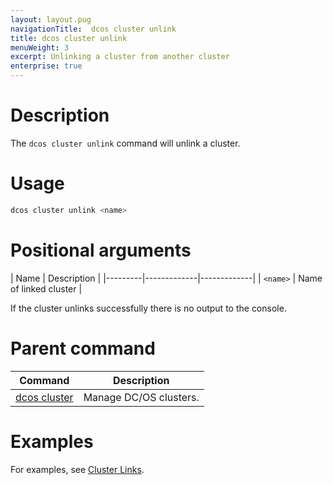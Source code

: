 ```yaml
---
layout: layout.pug
navigationTitle:  dcos cluster unlink
title: dcos cluster unlink
menuWeight: 3
excerpt: Unlinking a cluster from another cluster
enterprise: true
---
```


# Description
The `dcos cluster unlink` command will unlink a cluster.

# Usage

```bash
dcos cluster unlink <name>
```

# Positional arguments

| Name |  Description |
|---------|-------------|-------------|
| `<name>`   | Name of linked cluster  |

If the cluster unlinks successfully there is no output to the console.

# Parent command

| Command | Description |
|---------|-------------|
| [dcos cluster](/1.12/cli/command-reference/dcos-cluster/) | Manage DC/OS clusters. |

# Examples
For examples, see [Cluster Links](/1.12/administering-clusters/multiple-clusters/cluster-links/).

